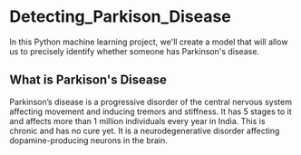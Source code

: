 # Detecting_Parkison_Disease
In this Python machine learning project, we'll create a model that will allow us to precisely identify whether someone has Parkinson's disease.

## What is Parkison's Disease
Parkinson’s disease is a progressive disorder of the central nervous system affecting movement and inducing tremors and stiffness. It has 5 stages to it and affects more than 1 million individuals every year in India. This is chronic and has no cure yet. It is a neurodegenerative disorder affecting dopamine-producing neurons in the brain.
